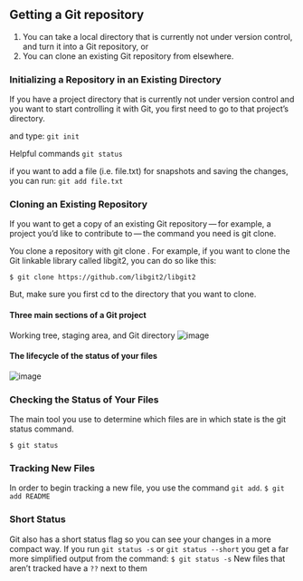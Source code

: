 ## Getting a Git repository
1. You can take a local directory that is currently not under version control, and turn it into a Git repository, or
2. You can clone an existing Git repository from elsewhere.
### Initializing a Repository in an Existing Directory
If you have a project directory that is currently not under version control and you want to start controlling it with Git, you first need to go to that project’s directory.

and type:  ```git init```

Helpful commands
```git status```

if you want to add a file (i.e. file.txt) for snapshots and saving the changes, you can run: ```git add file.txt```

### Cloning an Existing Repository
If you want to get a copy of an existing Git repository — for example, a project you’d like to contribute to — the command you need is git clone.

You clone a repository with git clone . For example, if you want to clone the Git linkable library called libgit2, you can do so like this:

```$ git clone https://github.com/libgit2/libgit2```

But, make sure you first cd to the directory that you want to clone.

#### Three main sections of a Git project 
Working tree, staging area, and Git directory
![image](https://github.com/user-attachments/assets/cc99537b-82bd-46fd-96fe-8362c064691a)


#### The lifecycle of the status of your files
![image](https://github.com/user-attachments/assets/08763e5e-73f9-4a81-8340-8820e5e398d2)

### Checking the Status of Your Files
The main tool you use to determine which files are in which state is the git status command.

```$ git status```

### Tracking New Files
In order to begin tracking a new file, you use the command ```git add```.
```$ git add README```
### Short Status
Git also has a short status flag so you can see your changes in a more compact way. If you run ```git status -s``` or ```git status --short``` you get a far more simplified output from the command:
```$ git status -s```
New files that aren’t tracked have a ```??``` next to them

